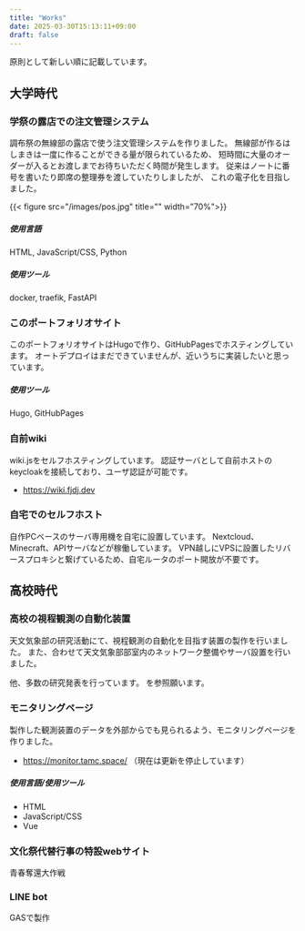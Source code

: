 ```yaml
---
title: "Works"
date: 2025-03-30T15:13:11+09:00
draft: false
---
```


原則として新しい順に記載しています。

## 大学時代

### 学祭の露店での注文管理システム

調布祭の無線部の露店で使う注文管理システムを作りました。
無線部が作るはしまきは一度に作ることができる量が限られているため、
短時間に大量のオーダーが入るとお渡しまでお待ちいただく時間が発生します。
従来はノートに番号を書いたり即席の整理券を渡していたりしましたが、
これの電子化を目指しました。    

{{< figure src="/images/pos.jpg" title="" width="70%">}}

##### 使用言語
HTML, JavaScript/CSS, Python

##### 使用ツール
docker, traefik, FastAPI

### このポートフォリオサイト
このポートフォリオサイトはHugoで作り、GitHubPagesでホスティングしています。
オートデプロイはまだできていませんが、近いうちに実装したいと思っています。

##### 使用ツール
Hugo, GitHubPages

### 自前wiki
wiki.jsをセルフホスティングしています。
認証サーバとして自前ホストのkeycloakを接続しており、ユーザ認証が可能です。

- https://wiki.fjdj.dev

### 自宅でのセルフホスト
自作PCベースのサーバ専用機を自宅に設置しています。
Nextcloud、Minecraft、APIサーバなどが稼働しています。
VPN越しにVPSに設置したリバースプロキシと繋げているため、自宅ルータのポート開放が不要です。


## 高校時代

### 高校の視程観測の自動化装置
天文気象部の研究活動にて、視程観測の自動化を目指す装置の製作を行いました。
また、合わせて天文気象部部室内のネットワーク整備やサーバ設置を行いました。

他、多数の研究発表を行っています。
を参照願います。


### モニタリングページ
製作した観測装置のデータを外部からでも見られるよう、モニタリングページを作りました。

- https://monitor.tamc.space/ （現在は更新を停止しています）

##### 使用言語/使用ツール
- HTML
- JavaScript/CSS
- Vue

### 文化祭代替行事の特設webサイト
青春奪還大作戦

### LINE bot
GASで製作

